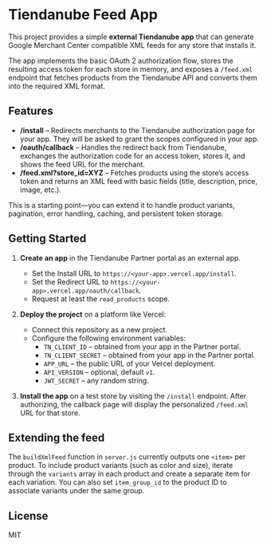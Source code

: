 # Tiendanube Feed App

This project provides a simple **external Tiendanube app** that can generate
Google Merchant Center compatible XML feeds for any store that installs it.

The app implements the basic OAuth 2 authorization flow, stores the
resulting access token for each store in memory, and exposes a `/feed.xml`
endpoint that fetches products from the Tiendanube API and converts them
into the required XML format.

## Features

- **/install** – Redirects merchants to the Tiendanube authorization page for
  your app. They will be asked to grant the scopes configured in your app.
- **/oauth/callback** – Handles the redirect back from Tiendanube, exchanges
  the authorization code for an access token, stores it, and shows the feed
  URL for the merchant.
- **/feed.xml?store_id=XYZ** – Fetches products using the store’s access
  token and returns an XML feed with basic fields (title, description,
  price, image, etc.).

This is a starting point—you can extend it to handle product variants,
pagination, error handling, caching, and persistent token storage.

## Getting Started

1. **Create an app** in the Tiendanube Partner portal as an external app.
   - Set the Install URL to `https://<your-app>.vercel.app/install`.
   - Set the Redirect URL to `https://<your-app>.vercel.app/oauth/callback`.
   - Request at least the `read_products` scope.

2. **Deploy the project** on a platform like Vercel:
   - Connect this repository as a new project.
   - Configure the following environment variables:
     - `TN_CLIENT_ID` – obtained from your app in the Partner portal.
     - `TN_CLIENT_SECRET` – obtained from your app in the Partner portal.
     - `APP_URL` – the public URL of your Vercel deployment.
     - `API_VERSION` – optional, default `v1`.
     - `JWT_SECRET` – any random string.

3. **Install the app** on a test store by visiting the `/install` endpoint.
   After authorizing, the callback page will display the personalized
   `/feed.xml` URL for that store.

## Extending the feed

The `buildXmlFeed` function in `server.js` currently outputs one `<item>` per
product. To include product variants (such as color and size), iterate
through the `variants` array in each product and create a separate item for
each variation. You can also set `item_group_id` to the product ID to
associate variants under the same group.

## License

MIT